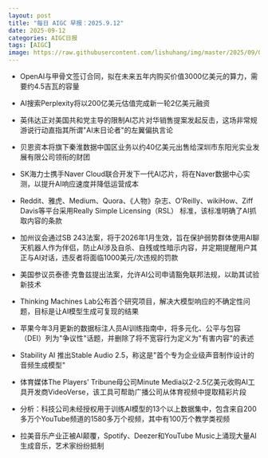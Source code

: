 ```yaml
---
layout: post
title: "每日 AIGC 早报：2025.9.12"
date: 2025-09-12
categories: AIGC日报
tags: [AIGC]
image: https://raw.githubusercontent.com/lishuhang/img/master/2025/09/0912-d.webp
---
```


- OpenAI与甲骨文签订合同，拟在未来五年内购买价值3000亿美元的算力，需要约4.5吉瓦的容量

- AI搜索Perplexity将以200亿美元估值完成新一轮2亿美元融资

- 英伟达正对美国共和党主导的限制AI芯片对华销售提案发起反击，这场非常规游说行动直指其所谓"AI末日论者"的左翼偏执言论

- 贝恩资本将旗下秦淮数据中国区业务以约40亿美元出售给深圳市东阳光实业发展有限公司领衔的财团

- SK海力士携手Naver Cloud联合开发下一代AI芯片，将在Naver数据中心实测，以提升AI响应速度并降低运营成本

- Reddit、雅虎、Medium、Quora、《人物》杂志、O'Reilly、wikiHow、Ziff Davis等平台采用Really Simple Licensing（RSL） 标准，该标准明确了AI抓取内容的条款

- 加州议会通过SB 243法案，将于2026年1月生效，旨在保护弱势群体使用AI聊天机器人作为伴侣，防止AI涉及自杀、自残或性暗示内容，并定期提醒用户其正与AI对话，违反者将面临1000美元/次违规的罚款

- 美国参议员泰德·克鲁兹提出法案，允许AI公司申请豁免联邦法规，以助其试验新技术

- Thinking Machines Lab公布首个研究项目，解决大模型响应的不确定性问题，目标是让AI模型生成可复现的结果

- 苹果今年3月更新的数据标注人员AI训练指南中，将多元化、公平与包容（DEI）列为"争议性"话题，并删除了将不宽容行为定义为"有害内容"的表述

- Stability AI 推出Stable Audio 2.5，称这是"首个专为企业级声音制作设计的音频生成模型"

- 体育媒体The Players' Tribune母公司Minute Media以2-2.5亿美元收购AI工具开发商VideoVerse，该工具可帮助广播公司从体育视频中提取精彩片段

- 分析：科技公司未经授权用于训练AI模型的13个以上数据集中，包含来自200多万个YouTube频道的1580多万个视频，其中有100万个教学类视频

- 拉美音乐产业正被AI颠覆，Spotify、Deezer和YouTube Music上涌现大量AI生成音乐，艺术家纷纷抵制
